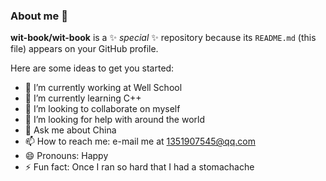 ### About me 👋

**wit-book/wit-book** is a ✨ _special_ ✨ repository because its `README.md` (this file) appears on your GitHub profile.

Here are some ideas to get you started:

- 🔭 I’m currently working at Well School
- 🌱 I’m currently learning C++
- 👯 I’m looking to collaborate on myself
- 🤔 I’m looking for help with around the world
- 💬 Ask me about China
- 📫 How to reach me: e-mail me at 1351907545@qq.com
- 😄 Pronouns: Happy
- ⚡ Fun fact: Once I ran so hard that I had a stomachache

